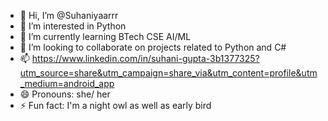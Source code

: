 - 👋 Hi, I’m @Suhaniyaarrr
- 👀 I’m interested in Python 
- 🌱 I’m currently learning BTech CSE AI/ML
- 💞️ I’m looking to collaborate on projects related to Python and C#
- 📫 https://www.linkedin.com/in/suhani-gupta-3b1377325?utm_source=share&utm_campaign=share_via&utm_content=profile&utm_medium=android_app
- 😄 Pronouns: she/ her
- ⚡ Fun fact: I'm a night owl as well as early bird

<!---
Suhaniyaarrr/Suhaniyaarrr is a ✨ special ✨ repository because its `README.md` (this file) appears on your GitHub profile.
You can click the Preview link to take a look at your changes.
--->
